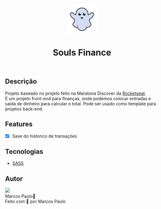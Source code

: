 <div align="center">
    <img src="./assets/icon.png"/>
    <h1>Souls Finance</h1>
</div>
<br/>

## Descrição
<p>
    Projeto baseado no projeto feito na Maratona Discover da <a href="https://rocketseat.com.br" target="_blank">Rocketseat</a>. <br/>
    É um projeto front-end para finanças, onde podemos colocar entradas e saida de dinheiro para calcular o total.
    Pode ser usado como template para projetos back-end.
</p>

## Features 

- [x] Save do historico de transações

## Tecnologias

- [SASS](https://sass-lang.com/)

## Autor

<a>
    <img src="https://github.com/mr-soulfox.png"/> <br/>
    <span>Marcos Paulo🦊<span>
</a>
<br/>
<span>Feito com 🧡 por Marcos Paulo</span>
